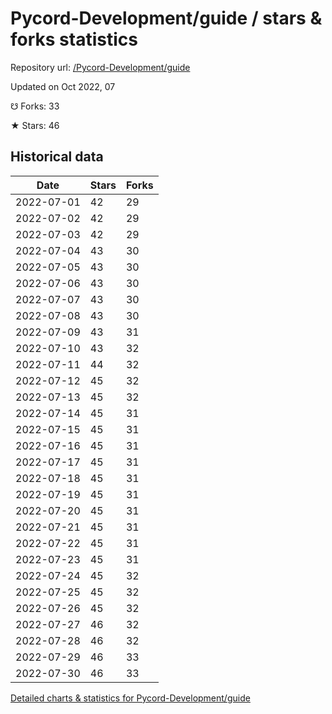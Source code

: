 # Pycord-Development/guide / stars & forks statistics

Repository url: [/Pycord-Development/guide](https://github.com/Pycord-Development/guide)

Updated on Oct 2022, 07

☋ Forks: 33

★ Stars: 46

## Historical data
| Date | Stars | Forks |
|------|-------|-------|
| 2022-07-01 | 42 | 29 | 
| 2022-07-02 | 42 | 29 | 
| 2022-07-03 | 42 | 29 | 
| 2022-07-04 | 43 | 30 | 
| 2022-07-05 | 43 | 30 | 
| 2022-07-06 | 43 | 30 | 
| 2022-07-07 | 43 | 30 | 
| 2022-07-08 | 43 | 30 | 
| 2022-07-09 | 43 | 31 | 
| 2022-07-10 | 43 | 32 | 
| 2022-07-11 | 44 | 32 | 
| 2022-07-12 | 45 | 32 | 
| 2022-07-13 | 45 | 32 | 
| 2022-07-14 | 45 | 31 | 
| 2022-07-15 | 45 | 31 | 
| 2022-07-16 | 45 | 31 | 
| 2022-07-17 | 45 | 31 | 
| 2022-07-18 | 45 | 31 | 
| 2022-07-19 | 45 | 31 | 
| 2022-07-20 | 45 | 31 | 
| 2022-07-21 | 45 | 31 | 
| 2022-07-22 | 45 | 31 | 
| 2022-07-23 | 45 | 31 | 
| 2022-07-24 | 45 | 32 | 
| 2022-07-25 | 45 | 32 | 
| 2022-07-26 | 45 | 32 | 
| 2022-07-27 | 46 | 32 | 
| 2022-07-28 | 46 | 32 | 
| 2022-07-29 | 46 | 33 | 
| 2022-07-30 | 46 | 33 | 


[Detailed charts & statistics for Pycord-Development/guide](https://reviewgithub.com/rep/Pycord-Development/guide)

